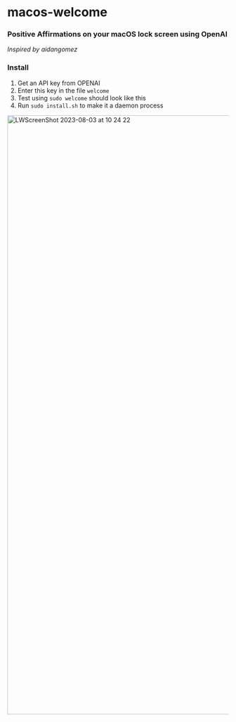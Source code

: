 # macos-welcome

### Positive Affirmations on your macOS lock screen using OpenAI

*Inspired by aidangomez*

### Install

1. Get an API key from OPENAI
2. Enter this key in the file `welcome`
3. Test using `sudo welcome` should look like this 
4. Run `sudo install.sh` to make it a daemon process

<img width="1365" alt="LWScreenShot 2023-08-03 at 10 24 22" src="https://github.com/karthik5699/macos-welcome/assets/26967116/7f6e29d6-d9e1-49d7-9a34-b3820001d14e">

